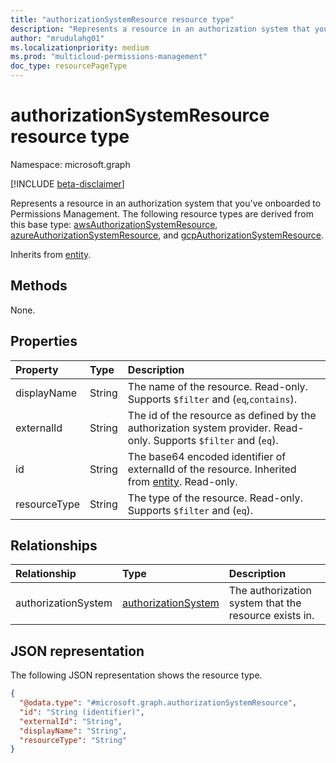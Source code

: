 ```yaml
---
title: "authorizationSystemResource resource type"
description: "Represents a resource in an authorization system that you've onboarded to Permissions Management."
author: "mrudulahg01"
ms.localizationpriority: medium
ms.prod: "multicloud-permissions-management"
doc_type: resourcePageType
---
```


# authorizationSystemResource resource type

Namespace: microsoft.graph

[!INCLUDE [beta-disclaimer](../../includes/beta-disclaimer.md)]

Represents a resource in an authorization system that you've onboarded to Permissions Management. The following resource types are derived from this base type: [awsAuthorizationSystemResource](), [azureAuthorizationSystemResource](), and [gcpAuthorizationSystemResource]().

Inherits from [entity](../resources/entity.md).

## Methods
None.

## Properties
|Property|Type|Description|
|:---|:---|:---|
|displayName|String|The name of the resource. Read-only. Supports `$filter` and (`eq`,`contains`).|
|externalId|String|The id of the resource as defined by the authorization system provider. Read-only. Supports `$filter` and (`eq`).|
|id|String|The base64 encoded identifier of externalId of the resource. Inherited from [entity](../resources/entity.md). Read-only.|
|resourceType|String|The type of the resource. Read-only. Supports `$filter` and (`eq`).|

## Relationships
|Relationship|Type|Description|
|:---|:---|:---|
|authorizationSystem|[authorizationSystem](../resources/authorizationsystem.md)|The authorization system that the resource exists in.|

## JSON representation
The following JSON representation shows the resource type.
<!-- {
  "blockType": "resource",
  "keyProperty": "id",
  "@odata.type": "microsoft.graph.authorizationSystemResource",
  "baseType": "microsoft.graph.entity",
  "openType": false
}
-->
``` json
{
  "@odata.type": "#microsoft.graph.authorizationSystemResource",
  "id": "String (identifier)",
  "externalId": "String",
  "displayName": "String",
  "resourceType": "String"
}
```

